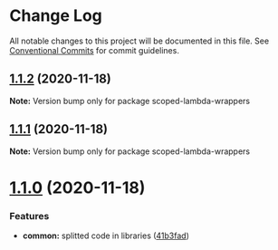 # Change Log

All notable changes to this project will be documented in this file.
See [Conventional Commits](https://conventionalcommits.org) for commit guidelines.

## [1.1.2](https://github.com/sirasistant/scoped-lambda-framework/compare/v1.1.1...v1.1.2) (2020-11-18)

**Note:** Version bump only for package scoped-lambda-wrappers





## [1.1.1](https://github.com/sirasistant/scoped-lambda-framework/compare/v1.1.0...v1.1.1) (2020-11-18)

**Note:** Version bump only for package scoped-lambda-wrappers





# [1.1.0](https://github.com/sirasistant/scoped-lambda-framework/compare/v1.0.0...v1.1.0) (2020-11-18)


### Features

* **common:** splitted code in libraries ([41b3fad](https://github.com/sirasistant/scoped-lambda-framework/commit/41b3fad6a3e55878a0d7b6f36ffd79defa2c229c))
